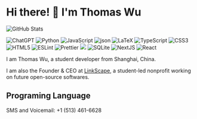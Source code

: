 # Hi there! 👋 I'm Thomas Wu

![GitHub Stats](https://github-readme-stats.vercel.app/api?username=TakumiBC&show_icons=true&theme=radical)

![ChatGPT](https://img.shields.io/badge/ChatGPT-74aa9c?style=for-the-badge&logo=openai&logoColor=white) ![Python](https://img.shields.io/badge/Python-FFD43B?style=for-the-badge&logo=python&logoColor=blue) ![JavaScript](https://img.shields.io/badge/JavaScript-323330?style=for-the-badge&logo=javascript&logoColor=F7DF1E) ![json](https://img.shields.io/badge/json-5E5C5C?style=for-the-badge&logo=json&logoColor=white) ![LaTeX](https://img.shields.io/badge/LaTeX-47A141?style=for-the-badge&logo=LaTeX&logoColor=white) ![TypeScript](https://img.shields.io/badge/TypeScript-007ACC?style=for-the-badge&logo=typescript&logoColor=white) ![CSS3](https://img.shields.io/badge/CSS3-1572B6?style=for-the-badge&logo=css3&logoColor=white) ![HTML5](https://img.shields.io/badge/HTML5-E34F26?style=for-the-badge&logo=html5&logoColor=white) ![ESLint](https://img.shields.io/badge/eslint-3A33D1?style=for-the-badge&logo=eslint&logoColor=white) ![Prettier](https://img.shields.io/badge/prettier-1A2C34?style=for-the-badge&logo=prettier&logoColor=F7BA3E) ![](https://img.shields.io/badge/Vercel-000000?style=for-the-badge&logo=vercel&logoColor=white) ![SQLite](https://img.shields.io/badge/Sqlite-003B57?style=for-the-badge&logo=sqlite&logoColor=white) ![NextJS](https://img.shields.io/badge/next%20js-000000?style=for-the-badge&logo=nextdotjs&logoColor=white) ![React](https://img.shields.io/badge/React-20232A?style=for-the-badge&logo=react&logoColor=61DAFB)

I am Thomas Wu, a student developer from Shanghai, China. 

I am also the Founder & CEO at [LinkScape](https://github.com/LinkScapeOfficial), a student-led nonprofit working on future open-source softwares.

## Programing Language

SMS and Voicemail: +1 (513) 461-6628
